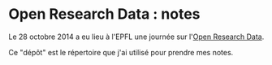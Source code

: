 # Open Research Data : notes

Le 28 octobre 2014 a eu lieu à l'EPFL une journée sur l'[Open Research Data](http://library2.epfl.ch/conf/opendata).

Ce "dépôt" est le répertoire que j'ai utilisé pour prendre mes notes.
